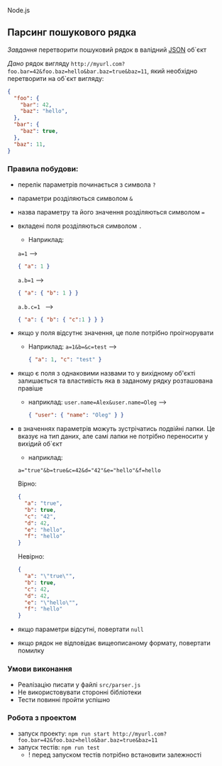 Node.js
## Парсинг пошукового рядка
*Завдання* перетворити пошуковий рядок в валідний [JSON](https://www.json.org/json-en.html) об`єкт

*Дано* рядок вигляду `http://myurl.com?foo.bar=42&foo.baz=hello&bar.baz=true&baz=11`, який необхідно перетворити на об`єкт вигляду:
```json
{
  "foo": {
    "bar": 42,
    "baz": "hello",
  },
  "bar": {
    "baz": true,
  },
  "baz": 11,
}
```

### Правила побудови:
  - перелік параметрів починається з символа `?`
  - параметри розділяються символом `&`
  - назва параметру та його значення розділяються символом `=`
  - вкладені поля розділяються символом `.`
    * Наприклад: 
    
    `a=1`
    -->
    ```json 
    { "a": 1 }
    ```
    `a.b=1`
    --> 
    ```json
    { "a": { "b": 1 } }
    ```
    `a.b.c=1 `
    --> 
    ```json
    { "a": { "b": { "c":1 } } }
    ```
  - якщо у поля відсутнє значення, це поле потрібно проігнорувати
    * Наприклад:
    `a=1&b=&c=test`
    --> 
      ```json
      { "a": 1, "c": "test" }
      ```
  - якщо є поля з однаковими назвами то у вихідному об'єкті залишається та властивість яка в заданому рядку розташована правіше 
    * наприклад:
     `user.name=Alex&user.name=Oleg`
     -->
      ```json
      { "user": { "name": "Oleg" } }
      ```
  - в значеннях параметрів можуть зустрічатись подвійні лапки. Це вказує на тип даних, але самі лапки не потрібно переносити у вихідий об`єкт
    * наприклад:

    `a="true"&b=true&c=42&d="42"&e="hello"&f=hello`
    
    Вірно:
    ```json
    {
      "a": "true",
      "b": true,
      "c": "42",
      "d": 42,
      "e": "hello",
      "f": "hello"
    }
    ```
    
    Невірно:
    ```json
    {
      "a": "\"true\"",
      "b": true,
      "c": 42,
      "d": 42,
      "e": "\"hello\"",
      "f": "hello"
    }
    ```
  - якщо параметри відсутні, повертати `null`
  - якщо рядок не відповідає вищеописаному формату, повертати помилку

### Умови виконання
- Реалізацію писати у файлі `src/parser.js`
- Не використовувати сторонні бібліотеки
- Тести повинні пройти успішно

### Робота з проектом
- запуск проекту: `npm run start http://myurl.com?foo.bar=42&foo.baz=hello&bar.baz=true&baz=11`
- запуск тестів: `npm run test`  
  * ! перед запуском тестів потрібно встановити залежності 
